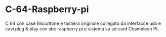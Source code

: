 # C-64-Raspberry-pi
C 64 con case Biscottone e tastiera originale collegato da interfacce usb e cavi plug & play con sbc raspberry pi e sistema su sd card Chameleon Pi.
